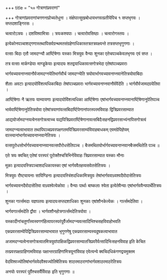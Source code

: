 +++
title = "५० गोत्राणांप्रवराणां"

+++
गोत्राणांप्रवराणांचगणनाप्रोच्यतेधुना । संक्षेपात्सुखबोधायभगवत्प्रतीयेपिच १ सप्तभृगवः । सप्तदशाङ्गिरसः ।

चत्वारोऽत्रयः । दशविश्वामित्राः । त्रयःकश्यपाः । चत्वारोवसिष्ठाः । चत्वारोगस्तयः ।

इत्येकोनपञ्चाशद्गणास्तथापिसर्वग्रन्थमतसंग्रहेणाधिकास्तत्रतत्रवक्ष्यन्ते तत्रसप्तभृगुगणाः ।

वत्साः बिदाः एतौ जामदग्न्यौ आर्ष्टिषेणाः यस्काः मित्रयुवः वैन्याः शुनका एतेचपञ्चकेवलभृगवः एवं सप्त ।

तत्र वत्साः मार्कण्डेयाः माण्डूकेयाः इत्यादयः शतद्वयाधिकावत्सगोत्रभेदा एतेषांपञ्चप्रवराः

भार्गवच्यावनाप्नवानौर्वजामदग्नयेतिभार्गवौर्च जामदग्न्येति त्रयोवार्भागवच्यावनाप्नवानेतित्रयोवाबिदाः

शैलाः अवटाः इत्यादयोविंशत्यधिकाबिदाः तेषांपञ्चप्रवराः भार्गवच्यावनाप्नवानौर्ववैदेति । भार्गवौर्वजामदग्रयेतिवा ।

आर्ष्टिषेणाः नै ऋतयः याम्यायणाः इत्यादयोविंशत्यधिका आर्ष्टिषेणाः एषांभार्गवच्यावनाप्नवानार्ष्टिषेणानूपेतिपञ्च

भार्ववार्ष्टिषेणानूपेतित्रयोवा एतेषांत्रयाणांवत्सबिदार्ष्टिपेणानांपरस्परमविवाहः द्वित्रिप्रवरसाम्यात

आद्ययोर्जामदग्नयत्वेनसगोत्रत्वाच्च यद्यपित्रिप्रवरार्ष्टिषेणानावत्सबिदैःसहनद्विप्रवरसाभ्यंनापिसगोत्रत्वं

जामदग्न्यत्वाभावात तथापिपञ्चप्रवरपक्षगतमपित्रिप्रवरसाम्यंविवाहबाधकम् एवमग्रेपिज्ञेयम् वात्स्यानांभार्गवच्यावनाप्नवानेतित्रयः ।

वत्सपुरोधसोर्भार्गवच्यावनाप्नवानवत्सपौरोधसेतिपञ्च । बैजमथितयोर्भार्गवच्यावनाप्नवानबैजमथितेति पञ्च ॥

एते त्रयः क्वचित् एतेषां परस्परं पूरोक्तैश्चत्रिभिर्नविवाहः त्रिप्रवरसाम्यात यस्काः मौनाः

मूकाः इत्यादयस्त्रिपञ्चाशदधिकायस्का एषां भार्गववैतहव्यसवेतसेतित्रयः ।

मित्रयुवः रौष्ट्यायनाः सापिण्डिनाः इत्यादयस्त्रिंशदधिकामित्रयुवः तेषांभार्गववाध्र्यश्वदैवोदासेतित्रयः

भार्गवच्यावनदैवोदासेतिवा वाध्र्यश्वेत्येकोवा । वैन्याः पार्थाः बाष्कलाः श्येता इत्येतेवैन्याः एषांभार्गववैन्यपार्थेतित्रयः ।

शुनका गार्त्समदाः यज्ञपतयः इत्यादयःसप्तदशाधिकाः शुनकाः एषांशौनकेत्येकः । गार्त्समदेतिवा ।

भार्गवगार्त्समदेति द्वौवा । भार्गवशौनहोत्रगार्त्समदेतित्रयोवा ।

यस्कादीनांचतुर्णांस्वस्वगणंहित्वापरस्परंपूर्वैर्जामदग्न्यवत्सादिभिश्चसहविवाहोभवति

एकप्रवरसाम्येपिद्वित्रिप्रवरसाम्याभावात भृगुगणेषु एकप्रवरसाम्यस्यदूषकत्वाभावात

अजामदग्न्यत्वेनासगोत्रत्वातमित्रयुवांपाक्षिकद्विप्रवरसाम्यातत्रिप्रवरैर्वत्सादिभिःसहनविवाह इति केचित

तत्प्रवरपक्षग्राहिणामविवाहः पक्षान्तरग्राहिणांमित्रयूनांविवाह एवेत्यन्ये क्वचिदधिकंगणद्वयमुक्तम

वेदविश्वज्योतिषांभार्गववेदवैश्वज्योतिषेतित्रयः शाठरमाठराणांभार्गवशाठरमाठरेतित्रयः

अनयोः परस्परं पूर्वैश्चसर्वैर्विवाहः इति भृगुगणाः ॥
